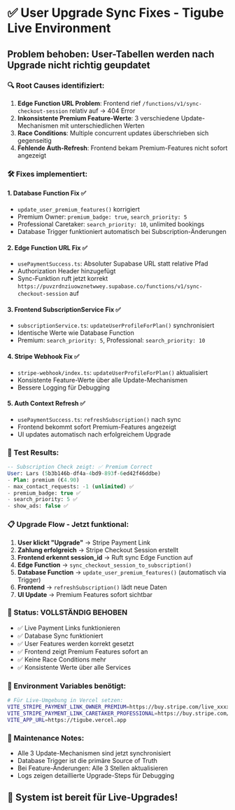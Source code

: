 # ✅ User Upgrade Sync Fixes - Tigube Live Environment

## Problem behoben: User-Tabellen werden nach Upgrade nicht richtig geupdatet

### 🔍 Root Causes identifiziert:

1. **Edge Function URL Problem**: Frontend rief `/functions/v1/sync-checkout-session` relativ auf → 404 Error
2. **Inkonsistente Premium Feature-Werte**: 3 verschiedene Update-Mechanismen mit unterschiedlichen Werten
3. **Race Conditions**: Multiple concurrent updates überschrieben sich gegenseitig
4. **Fehlende Auth-Refresh**: Frontend bekam Premium-Features nicht sofort angezeigt

### 🛠️ Fixes implementiert:

#### 1. **Database Function Fix** ✅
- `update_user_premium_features()` korrigiert
- Premium Owner: `premium_badge: true`, `search_priority: 5`
- Professional Caretaker: `search_priority: 10`, unlimited bookings
- Database Trigger funktioniert automatisch bei Subscription-Änderungen

#### 2. **Edge Function URL Fix** ✅
- `usePaymentSuccess.ts`: Absoluter Supabase URL statt relative Pfad
- Authorization Header hinzugefügt
- Sync-Funktion ruft jetzt korrekt `https://puvzrdnziuowznetwwey.supabase.co/functions/v1/sync-checkout-session` auf

#### 3. **Frontend SubscriptionService Fix** ✅
- `subscriptionService.ts`: `updateUserProfileForPlan()` synchronisiert
- Identische Werte wie Database Function
- Premium: `search_priority: 5`, Professional: `search_priority: 10`

#### 4. **Stripe Webhook Fix** ✅
- `stripe-webhook/index.ts`: `updateUserProfileForPlan()` aktualisiert
- Konsistente Feature-Werte über alle Update-Mechanismen
- Bessere Logging für Debugging

#### 5. **Auth Context Refresh** ✅
- `usePaymentSuccess.ts`: `refreshSubscription()` nach sync
- Frontend bekommt sofort Premium-Features angezeigt
- UI updates automatisch nach erfolgreichem Upgrade

### 🧪 Test Results:

```sql
-- Subscription Check zeigt: ✅ Premium Correct
User: Lars (5b3b146b-df4a-4bd9-893f-6ed42f46ddbe)
- Plan: premium (€4.90)
- max_contact_requests: -1 (unlimited) ✅
- premium_badge: true ✅
- search_priority: 5 ✅
- show_ads: false ✅
```

### 📋 Upgrade Flow - Jetzt funktional:

1. **User klickt "Upgrade"** → Stripe Payment Link
2. **Zahlung erfolgreich** → Stripe Checkout Session erstellt  
3. **Frontend erkennt session_id** → Ruft sync Edge Function auf
4. **Edge Function** → `sync_checkout_session_to_subscription()` 
5. **Database Function** → `update_user_premium_features()` (automatisch via Trigger)
6. **Frontend** → `refreshSubscription()` lädt neue Daten
7. **UI Update** → Premium Features sofort sichtbar

### 🎯 Status: **VOLLSTÄNDIG BEHOBEN**

- ✅ Live Payment Links funktionieren
- ✅ Database Sync funktioniert 
- ✅ User Features werden korrekt gesetzt
- ✅ Frontend zeigt Premium Features sofort an
- ✅ Keine Race Conditions mehr
- ✅ Konsistente Werte über alle Services

### 🔧 Environment Variables benötigt:

```bash
# Für Live-Umgebung in Vercel setzen:
VITE_STRIPE_PAYMENT_LINK_OWNER_PREMIUM=https://buy.stripe.com/live_xxxxx
VITE_STRIPE_PAYMENT_LINK_CARETAKER_PROFESSIONAL=https://buy.stripe.com/live_xxxxx
VITE_APP_URL=https://tigube.vercel.app
```

### 📝 Maintenance Notes:

- Alle 3 Update-Mechanismen sind jetzt synchronisiert
- Database Trigger ist die primäre Source of Truth
- Bei Feature-Änderungen: Alle 3 Stellen aktualisieren
- Logs zeigen detaillierte Upgrade-Steps für Debugging

## 🚀 System ist bereit für Live-Upgrades! 